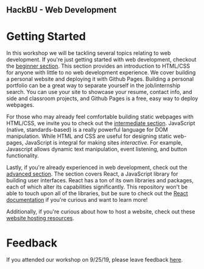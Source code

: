 ## HackBU - Web Development

# Getting Started

In this workshop we will be tackling several topics relating to web development. If you're just getting started with web development, checkout the [beginner section](Beginner.md). This section provides an introduction to HTML/CSS for anyone with little to no web development experience. We cover building a personal website and deploying it with Github Pages. Building a personal portfolio can be a great way to separate yourself in the job/internship search. You can use your site to showcase your resume, contact info, and side and classroom projects, and Github Pages is a free, easy way to deploy webpages.
 
For those who may already feel comfortable building static webpages with HTML/CSS, we invite you to check out the [intermediate section](Intermediate.md). JavaScript (native, standards-based) is a really powerful language for DOM manipulation. While HTML and CSS are useful for designing static web-pages, JavaScript is integral for making sites *interactive*. For example, Javascript allows dynamic text manipulation, event listening, and button functionality.

Lastly, if you're already experienced in web development, check out the [advanced section](Advanced.md). The section covers React, a JavaScript library for building user interfaces. React has a ton of its own libraries and packages, each of which alter its capabilities significantly. This repository won't be able to touch upon all of the libraries, but be sure to check out the [React documentation](https://reactjs.org/docs/hello-world.html) if you're curious and want to learn more!

Additionally, if you're curious about how to host a website, check out these [website hosting resources](WebsiteHostingResources.md).

# Feedback

If you attended our workshop on 9/25/19, please leave feedback [here](https://forms.gle/P4TQ4NgPSHghCucd7).
